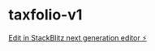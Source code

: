 # taxfolio-v1

[Edit in StackBlitz next generation editor ⚡️](https://stackblitz.com/~/github.com/rsnash92/taxfolio-v1)